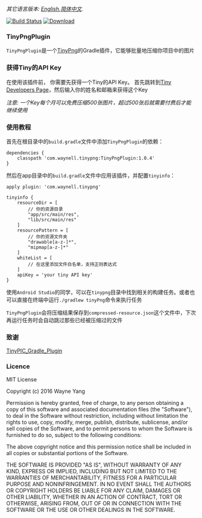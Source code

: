 *其它语言版本: [English](README.md),[简体中文](README.zh-cn.md).*

[![Build Status](https://semaphoreapp.com/api/v1/projects/d4cca506-99be-44d2-b19e-176f36ec8cf1/128505/shields_badge.svg)](https://github.com/waynell/TinyPngPlugin) [ ![Download](https://api.bintray.com/packages/waynell/maven/TinyPngPlugin/images/download.svg?version=1.0.4) ](https://bintray.com/waynell/maven/TinyPngPlugin/1.0.4/link)

### TinyPngPlugin
`TinyPngPlugin`是一个[TinyPng](https://tinypng.com/)的Gradle插件，它能够批量地压缩你项目中的图片

### 获得Tiny的API Key
在使用该插件前， 你需要先获得一个Tiny的API Key。 首先跳转到[Tiny Developers Page](https://tinypng.com/developers)，然后输入你的姓名和邮箱来获得这个Key

*注意: 一个Key每个月可以免费压缩500张图片，超过500张后就需要付费后才能继续使用*

### 使用教程
首先在根目录中的`build.gradle`文件中添加`TinyPngPlugin`的依赖：

 	dependencies {
    	classpath 'com.waynell.tinypng:TinyPngPlugin:1.0.4'
	}

然后在app目录中的`build.gradle`文件中应用该插件，并配置`tinyinfo`：

 	apply plugin: 'com.waynell.tinypng'

 	tinyinfo {
    	resourceDir = [
			// 你的资源目录
            "app/src/main/res",
            "lib/src/main/res"
    	]
        resourcePattern = [
        	// 你的资源文件夹
        	"drawable[a-z-]*",
            "mipmap[a-z-]*"
        ]
        whiteList = [
        	// 在这里添加文件白名单，支持正则表达式
        ]
        apiKey = 'your tiny API key'
    }

使用`Android Studio`的同学，可以在`tinypng`目录中找到相关的构建任务。或者也可以直接在终端中运行`./gradlew tinyPng`命令来执行任务

`TinyPngPlugin`会将压缩结果保存到`compressed-resource.json`这个文件中，下次再运行任务时会自动跳过那些已经被压缩过的文件

### 致谢
[TinyPIC_Gradle_Plugin](https://github.com/mogujie/TinyPIC_Gradle_Plugin)

### Licence
MIT License

Copyright (c) 2016 Wayne Yang

Permission is hereby granted, free of charge, to any person obtaining a copy
of this software and associated documentation files (the "Software"), to deal
in the Software without restriction, including without limitation the rights
to use, copy, modify, merge, publish, distribute, sublicense, and/or sell
copies of the Software, and to permit persons to whom the Software is
furnished to do so, subject to the following conditions:

The above copyright notice and this permission notice shall be included in all
copies or substantial portions of the Software.

THE SOFTWARE IS PROVIDED "AS IS", WITHOUT WARRANTY OF ANY KIND, EXPRESS OR
IMPLIED, INCLUDING BUT NOT LIMITED TO THE WARRANTIES OF MERCHANTABILITY,
FITNESS FOR A PARTICULAR PURPOSE AND NONINFRINGEMENT. IN NO EVENT SHALL THE
AUTHORS OR COPYRIGHT HOLDERS BE LIABLE FOR ANY CLAIM, DAMAGES OR OTHER
LIABILITY, WHETHER IN AN ACTION OF CONTRACT, TORT OR OTHERWISE, ARISING FROM,
OUT OF OR IN CONNECTION WITH THE SOFTWARE OR THE USE OR OTHER DEALINGS IN THE
SOFTWARE.